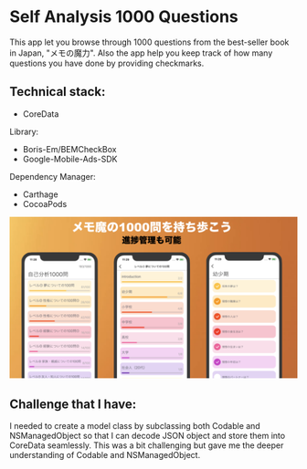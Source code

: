 # Self Analysis 1000 Questions

This app let you browse through 1000 questions from the best-seller book in Japan, "メモの魔力".
Also the app help you keep track of how many questions you have done by providing checkmarks.

## Technical stack:

- CoreData

Library:

- Boris-Em/BEMCheckBox
- Google-Mobile-Ads-SDK

Dependency Manager:
- Carthage
- CocoaPods

![Top image](https://raw.githubusercontent.com/Kazutaka333/magicOfMemo/master/top.png)

## Challenge that I have:
I needed to create a model class by subclassing both Codable and NSManagedObject so that I can decode JSON object and store them into CoreData seamlessly. This was a bit challenging but gave me the deeper understanding of Codable and NSManagedObject.
